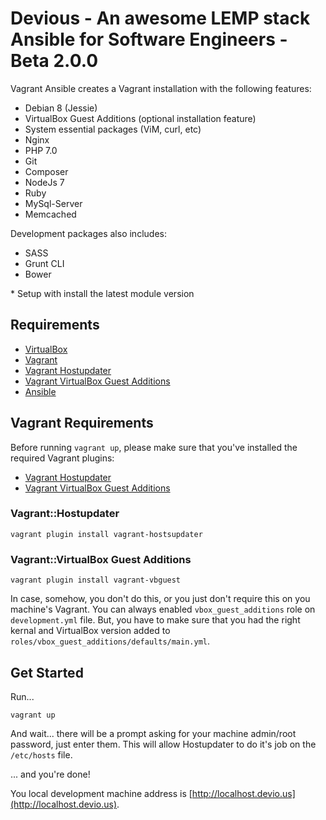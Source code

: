 # Devious - An awesome LEMP stack Ansible for Software Engineers - Beta 2.0.0

Vagrant Ansible creates a Vagrant installation with the following features:

- Debian 8 (Jessie)
- VirtualBox Guest Additions (optional installation feature)
- System essential packages (ViM, curl, etc)
- Nginx
- PHP 7.0
- Git
- Composer
- NodeJs 7
- Ruby
- MySql-Server
- Memcached

Development packages also includes:

- SASS
- Grunt CLI
- Bower

\* Setup with install the latest module version

## Requirements

- [VirtualBox](https://www.virtualbox.org/wiki/Downloads)
- [Vagrant](http://www.vagrantup.com/downloads.html)
- [Vagrant Hostupdater](https://github.com/cogitatio/vagrant-hostsupdater)
- [Vagrant VirtualBox Guest Additions](https://github.com/dotless-de/vagrant-vbguest)
- [Ansible](http://docs.ansible.com/intro_installation.html)

## Vagrant Requirements

Before running `vagrant up`, please make sure that you've installed the required Vagrant plugins:

- [Vagrant Hostupdater](https://github.com/cogitatio/vagrant-hostsupdater)
- [Vagrant VirtualBox Guest Additions](https://github.com/dotless-de/vagrant-vbguest)

### Vagrant::Hostupdater

```
vagrant plugin install vagrant-hostsupdater
```

### Vagrant::VirtualBox Guest Additions

```
vagrant plugin install vagrant-vbguest
```

In case, somehow, you don't do this, or you just don't require this on you machine's Vagrant. You can always enabled `vbox_guest_additions` role on `development.yml` file. But, you have to make sure that you had the right kernal and VirtualBox version added to `roles/vbox_guest_additions/defaults/main.yml`.

## Get Started

Run...

```
vagrant up
```

And wait... there will be a prompt asking for your machine admin/root password, just enter them. This will allow Hostupdater to do it's job on the `/etc/hosts` file.

... and you're done!

You local development machine address is [http://localhost.devio.us](http://localhost.devio.us).